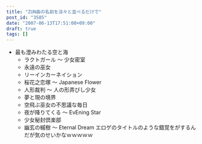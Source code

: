```yaml
---
title: "ZUN曲の名前を淡々と並べるだけで"
post_id: "3585"
date: "2007-06-13T17:51:00+09:00"
draft: true
tags: []
---
```



* 最も澄みわたる空と海
  * ラクトガール ～ 少女密室
  * 永遠の巫女
  * リーインカーネイション
  * 桜花之恋塚 ～ Japanese Flower
  * 人形裁判 ～ 人の形弄びし少女
  * 夢と現の境界
  * 空飛ぶ巫女の不思議な毎日
  * 夜が降りてくる ～ EvEning Star
  * 少女秘封倶楽部
  * 幽玄の槭樹 ～ Eternal Dream
エロゲのタイトルのような錯覚をがするんだが気のせいかなｗｗｗｗｗ
